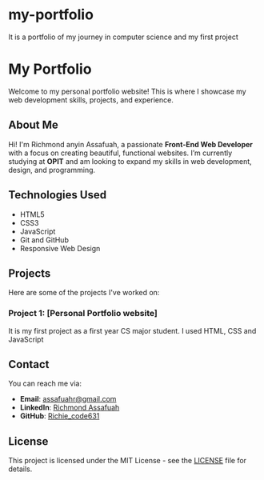 # my-portfolio
It is a portfolio of my journey in computer science and my first project
# My Portfolio

Welcome to my personal portfolio website! This is where I showcase my web development skills, projects, and experience.

## About Me

Hi! I'm Richmond anyin Assafuah, a passionate **Front-End Web Developer** with a focus on creating beautiful, functional websites. I’m currently studying at **OPIT** and am looking to expand my skills in web development, design, and programming.

## Technologies Used

- HTML5
- CSS3
- JavaScript
- Git and GitHub
- Responsive Web Design

## Projects

Here are some of the projects I've worked on:

### Project 1: [Personal Portfolio website]
It is my first project as a first year CS major student. I used HTML, CSS and JavaScript



## Contact

You can reach me via:

- **Email**: [assafuahr@gmail.com](mailto:assafuahr@gmail.com)
- **LinkedIn**: [Richmond Assafuah](https://www.linkedin.com/in/richmond-assafuah-1833a3208/)
- **GitHub**: [Richie_code631](https://github.com/Richie-code631)

## License

This project is licensed under the MIT License - see the [LICENSE](LICENSE) file for details.
